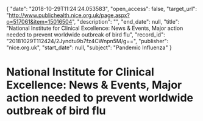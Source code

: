 {
  "date": "2018-10-29T11:24:24.053583", 
  "open_access": false, 
  "target_url": "http://www.publichealth.nice.org.uk/page.aspx?o=517061&item=15016504", 
  "description": "", 
  "end_date": null, 
  "title": "National Institute for Clinical Excellence: News & Events, Major action needed to prevent worldwide outbreak of bird flu", 
  "record_id": "20181029T112424/2Jyndtu9b7fz4CWnpn5M/g==", 
  "publisher": "nice.org.uk", 
  "start_date": null, 
  "subject": "Pandemic Influenza"
}

# National Institute for Clinical Excellence: News & Events, Major action needed to prevent worldwide outbreak of bird flu

